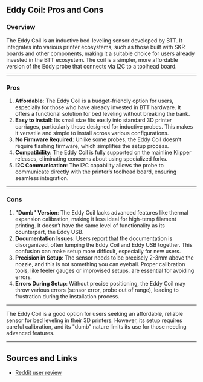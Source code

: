 <!--
title: Eddy Coil
description: 
published: true
date: 2024-10-09T09:30:28.725Z
tags: 
editor: ckeditor
dateCreated: 2024-10-09T09:27:54.504Z
-->

## Eddy Coil: Pros and Cons

### **Overview**

The Eddy Coil is an inductive bed-leveling sensor developed by BTT. It integrates into various printer ecosystems, such as those built with SKR boards and other components, making it a suitable choice for users already invested in the BTT ecosystem. The coil is a simpler, more affordable version of the Eddy probe that connects via I2C to a toolhead board.

---

### **Pros**
1. **Affordable**: The Eddy Coil is a budget-friendly option for users, especially for those who have already invested in BTT hardware. It offers a functional solution for bed leveling without breaking the bank.
2. **Easy to Install**: Its small size fits easily into standard 3D printer carriages, particularly those designed for inductive probes. This makes it versatile and simple to install across various configurations.
3. **No Firmware Required**: Unlike some probes, the Eddy Coil doesn’t require flashing firmware, which simplifies the setup process.
4. **Compatibility**: The Eddy Coil is fully supported on the mainline Klipper releases, eliminating concerns about using specialized forks.
5. **I2C Communication**: The I2C capability allows the probe to communicate directly with the printer’s toolhead board, ensuring seamless integration.

---

### **Cons**
1. **"Dumb" Version**: The Eddy Coil lacks advanced features like thermal expansion calibration, making it less ideal for high-temp filament printing. It doesn’t have the same level of functionality as its counterpart, the Eddy USB.
2. **Documentation Issues**: Users report that the documentation is disorganized, often lumping the Eddy Coil and Eddy USB together. This confusion can make setup more difficult, especially for new users.
3. **Precision in Setup**: The sensor needs to be precisely 2-3mm above the nozzle, and this is not something you can eyeball. Proper calibration tools, like feeler gauges or improvised setups, are essential for avoiding errors.
4. **Errors During Setup**: Without precise positioning, the Eddy Coil may throw various errors (sensor error, probe out of range), leading to frustration during the installation process.

---

The Eddy Coil is a good option for users seeking an affordable, reliable sensor for bed leveling in their 3D printers. However, its setup requires careful calibration, and its "dumb" nature limits its use for those needing advanced features.

---

## Sources and Links
- [Reddit user review](https://www.reddit.com/r/klippers/comments/1fyn6vq/btt_eddy_coil_review_and_rant/?share_id=FR94Inj_G5girmTBwdWdi&utm_content=1&utm_medium=android_app&utm_name=androidcss&utm_source=share&utm_term=1)
